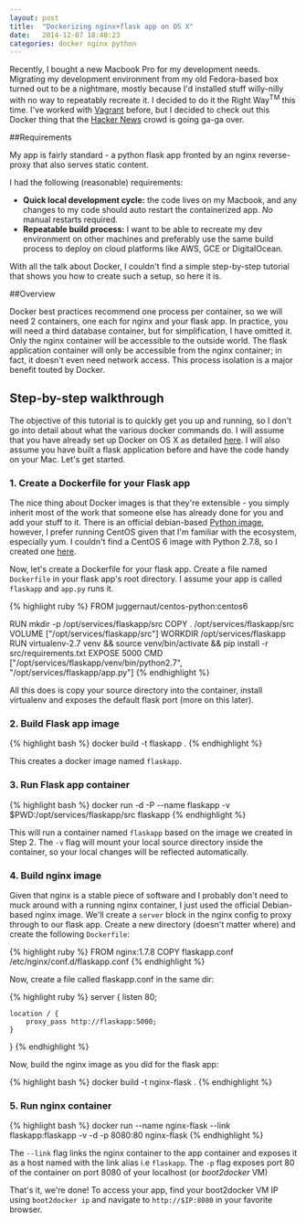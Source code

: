 ```yaml
---
layout: post
title:  "Dockerizing nginx+flask app on OS X"
date:   2014-12-07 18:40:23
categories: docker nginx python
---
```

Recently, I bought a new Macbook Pro for my development needs. Migrating my development environment from my old Fedora-based box turned out to be a nightmare, mostly because I'd installed stuff willy-nilly with no way to repeatably recreate it. I decided to do it the Right Way<sup>TM</sup> this time. I've worked with [Vagrant](https://www.vagrantup.com/) before, but I decided to check out this Docker thing that the [Hacker News](https://news.ycombinator.com/) crowd is going ga-ga over.

##Requirements

My app is fairly standard - a python flask app fronted by an nginx reverse-proxy that also serves static content.

I had the following (reasonable) requirements:

+ **Quick local development cycle:** the code lives on my Macbook, and any changes to my code should auto restart the containerized app. *No* manual restarts required.
+ **Repeatable build process:** I want to be able to recreate my dev environment on other machines and preferably use the same build process to deploy on cloud platforms like AWS, GCE or DigitalOcean.

With all the talk about Docker, I couldn't find a simple step-by-step tutorial that shows you how to create such a setup, so here it is.

##Overview

Docker best practices recommend one process per container, so we will need 2 containers, one each for nginx and your flask app. In practice, you will need a third database container, but for simplification, I have omitted it.  Only the nginx container will be accessible to the outside world. The flask application container will only be accessible
from the nginx container; in fact, it doesn't even need network access. This process isolation is a major benefit touted by Docker.

## Step-by-step walkthrough

The objective of this tutorial is to quickly get you up and running, so I don't go into detail about what the various docker commands do.  I will assume that you have already set up Docker on OS X as detailed [here](https://docs.docker.com/installation/mac/). I will also assume you have built a flask application before and have the code handy on your Mac. Let's get started.

### **1. Create a Dockerfile for your Flask app**

The nice thing about Docker images is that they're extensible - you simply inherit most of the work that someone else has
already done for you and add your stuff to it. There is an official debian-based [Python image](https://registry.hub.docker.com/_/python/), however, I prefer running CentOS given that I'm familiar with the ecosystem, especially yum. I couldn't find a CentOS 6 image with Python 2.7.8, so I created one [here](https://registry.hub.docker.com/u/juggernaut/centos-python/).

Now, let's create a Dockerfile for your flask app. Create a file named `Dockerfile` in your flask app's root directory. I assume your app is called `flaskapp` and `app.py` runs it.

{% highlight ruby %}
FROM juggernaut/centos-python:centos6

RUN mkdir -p /opt/services/flaskapp/src
COPY . /opt/services/flaskapp/src
VOLUME ["/opt/services/flaskapp/src"]
WORKDIR /opt/services/flaskapp
RUN virtualenv-2.7 venv && source venv/bin/activate && pip install -r src/requirements.txt
EXPOSE 5000
CMD ["/opt/services/flaskapp/venv/bin/python2.7", "/opt/services/flaskapp/app.py"]
{% endhighlight %}

All this does is copy your source directory into the container, install virtualenv and exposes the default flask port (more on this later).

### **2. Build Flask app image**

{% highlight bash %}
docker build -t flaskapp .
{% endhighlight %}

This creates a docker image named `flaskapp`.

### **3. Run Flask app container**

{% highlight bash %}
docker run -d -P --name flaskapp -v $PWD:/opt/services/flaskapp/src flaskapp
{% endhighlight %}

This will run a container named `flaskapp` based on the image we created in Step 2. The `-v` flag will mount your local source directory inside the container, so your local changes will be reflected automatically.

### **4. Build nginx image**

Given that nginx is a stable piece of software and I probably don't need to muck around with a running nginx container, I just used the official Debian-based nginx image. We'll create a `server` block in the nginx config to proxy through to our flask app. Create a new directory (doesn't matter where) and create the following `Dockerfile`:

{% highlight ruby %}
FROM nginx:1.7.8
COPY flaskapp.conf /etc/nginx/conf.d/flaskapp.conf
{% endhighlight %}

Now, create a file called flaskapp.conf in the same dir:

{% highlight ruby %}
server {
    listen 80;

    location / {
        proxy_pass http://flaskapp:5000;
    }
}
{% endhighlight %}

Now, build the nginx image as you did for the flask app:

{% highlight bash %}
docker build -t nginx-flask .
{% endhighlight %}

### **5. Run nginx container**

{% highlight bash %}
docker run --name nginx-flask --link flaskapp:flaskapp -v -d -p 8080:80 nginx-flask
{% endhighlight %}

The `--link` flag links the nginx container to the app container and exposes it as a host named with the link alias i.e `flaskapp`. The `-p` flag exposes port 80 of the container on port 8080 of your localhost (or *boot2docker* VM)


That's it, we're done! To access your app, find your boot2docker VM IP using `boot2docker ip` and navigate to `http://$IP:8080` in your favorite browser.
